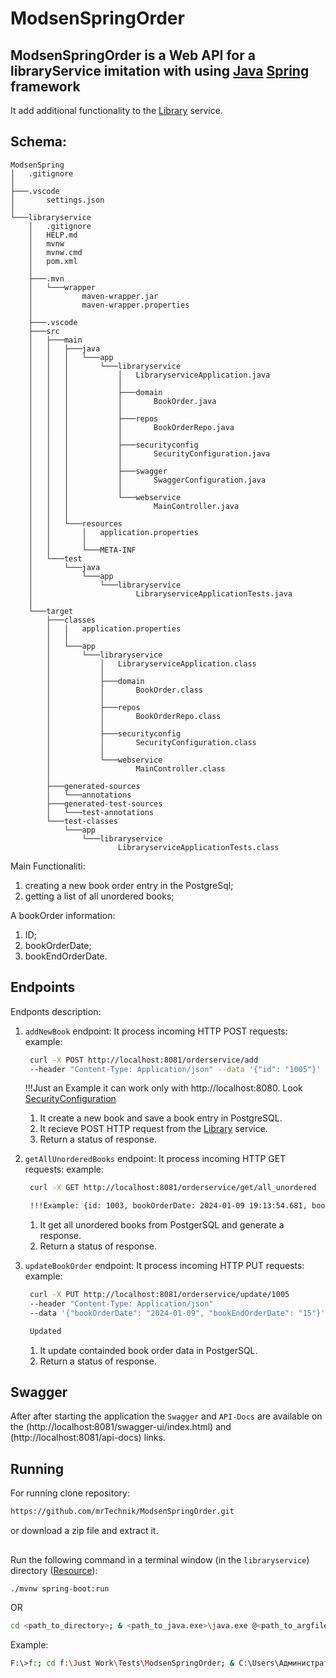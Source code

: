 # ModsenSpringOrder

## ModsenSpringOrder is a Web API for a libraryService imitation with using [Java](https://www.java.com/ru/) [Spring](https://spring.io) framework

It add additional functionality to the [Library](github.com/mrTechnik/ModsenSpring) service.

## Schema:
```code
ModsenSpring
│   .gitignore
│
├───.vscode
│       settings.json
│
└───libraryservice
    │   .gitignore
    │   HELP.md
    │   mvnw
    │   mvnw.cmd
    │   pom.xml
    │
    ├───.mvn
    │   └───wrapper
    │           maven-wrapper.jar
    │           maven-wrapper.properties
    │
    ├───.vscode
    ├───src
    │   ├───main
    │   │   ├───java
    │   │   │   └───app
    │   │   │       └───libraryservice
    │   │   │           │   LibraryserviceApplication.java
    │   │   │           │
    │   │   │           ├───domain
    │   │   │           │       BookOrder.java
    │   │   │           │
    │   │   │           ├───repos
    │   │   │           │       BookOrderRepo.java
    │   │   │           │
    │   │   │           ├───securityconfig
    │   │   │           │       SecurityConfiguration.java
    │   │   │           │
    │   │   │           ├───swagger
    │   │   │           │       SwaggerConfiguration.java
    │   │   │           │
    │   │   │           └───webservice
    │   │   │                   MainController.java
    │   │   │
    │   │   └───resources
    │   │       │   application.properties
    │   │       │
    │   │       └───META-INF
    │   └───test
    │       └───java
    │           └───app
    │               └───libraryservice
    │                       LibraryserviceApplicationTests.java
    │
    └───target
        ├───classes
        │   │   application.properties
        │   │
        │   └───app
        │       └───libraryservice
        │           │   LibraryserviceApplication.class
        │           │
        │           ├───domain
        │           │       BookOrder.class
        │           │
        │           ├───repos
        │           │       BookOrderRepo.class
        │           │
        │           ├───securityconfig
        │           │       SecurityConfiguration.class
        │           │
        │           └───webservice
        │                   MainController.class
        │
        ├───generated-sources
        │   └───annotations
        ├───generated-test-sources
        │   └───test-annotations
        └───test-classes
            └───app
                └───libraryservice
                        LibraryserviceApplicationTests.class

```


Main Functionaliti:
1) creating a new book order entry in the PostgreSql;
2) getting a list of all unordered books;

A bookOrder information:
1) ID;
2) bookOrderDate;
3) bookEndOrderDate.

## Endpoints

Endponts description:
1) ```addNewBook``` endpoint:
   It process incoming HTTP POST requests:
   example:
   ```bash
    curl -X POST http://localhost:8081/orderservice/add
    --header "Content-Type: Application/json" --data '{"id": "1005"}'
   ```
      
   !!!Just an Example it can work only with http://localhost:8080. Look [SecurityConfiguration](https://github.com/mrTechnik/ModsenSpringOrder/blob/master/libraryservice/src/main/java/app/libraryservice/securityconfig/SecurityConfiguration.java)

   1) It create a new book and save a book entry in PostgreSQL.
   2) It recieve POST HTTP request from the [Library](https://github.com/mrTechnik/ModsenSpring) service.
   3) Return a status of response.

2) ```getAllUnorderedBooks``` endpoint:
   It process incoming HTTP GET requests:
   example:
   ```bash
    curl -X GET http://localhost:8081/orderservice/get/all_unordered
   ```
      
   ```bash
    !!!Example: {id: 1003, bookOrderDate: 2024-01-09 19:13:54.681, bookEndOrderDate: 7}{id: 1004, bookOrderDate: 2024-01-09 19:15:36.718, bookEndOrderDate: 7}{id: 1005, bookOrderDate: 2024-01-10 02:07:19.497, bookEndOrderDate: 7}
   ```
   1) It get all unordered books from PostgerSQL and generate a response.
   2) Return a status of response.

3) ```updateBookOrder``` endpoint:
   It process incoming HTTP PUT requests:
   example:
   ```bash
    curl -X PUT http://localhost:8081/orderservice/update/1005
    --header "Content-Type: Application/json"
    --data '{"bookOrderDate": "2024-01-09", "bookEndOrderDate": "15"}'
   ```
      
   ```bash
    Updated
   ```
   1) It update containded book order data in PostgerSQL.
   2) Return a status of response.

## Swagger

After after starting the application the ```Swagger``` and ```API-Docs``` are available on the (http://localhost:8081/swagger-ui/index.html) and (http://localhost:8081/api-docs) links.

## Running
For running clone repository:
```bash
https://github.com/mrTechnik/ModsenSpringOrder.git
```
or download a zip file and extract it.
## 
Run the following command in a terminal window (in the ```libraryservice```) directory ([Resource](https://spring.io/guides/gs/spring-boot/)):
```bash
./mvnw spring-boot:run
```
OR
```bash
cd <path_to_directory>; & <path_to_java.exe>\java.exe @<path_to_argfile>\cp_1tvvam5k9pl2shmlz6k99o7r6.argfile app.libraryservice.LibraryserviceApplication
```
Example:
```bash
F:\>f:; cd f:\Just Work\Tests\ModsenSpringOrder; & C:\Users\Администратор\.vscode\extensions\redhat.java-1.15.0-win32-x64\jre\17.0.6-win32-x86_64\bin\java.exe @C:\Users\836D~1\AppData\Local\Temp\cp_1tvvam5k9pl2shmlz6k99o7r6.argfile app.libraryservice.LibraryserviceApplication
```

